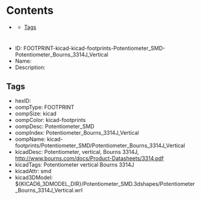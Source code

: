 



Contents
========

* [](#)
	* [Tags](#tags)

# 

- ID: FOOTPRINT-kicad-kicad-footprints-Potentiometer_SMD-Potentiometer_Bourns_3314J_Vertical
- Name: 
- Description: 

## Tags

- hexID: 
- oompType: FOOTPRINT
- oompSize: kicad
- oompColor: kicad-footprints
- oompDesc: Potentiometer_SMD
- oompIndex: Potentiometer_Bourns_3314J_Vertical
- oompName: kicad-footprints/Potentiometer_SMD/Potentiometer_Bourns_3314J_Vertical
- kicadDesc: Potentiometer, vertical, Bourns 3314J, http://www.bourns.com/docs/Product-Datasheets/3314.pdf
- kicadTags: Potentiometer vertical Bourns 3314J
- kicadAttr: smd
- kicad3DModel: ${KICAD6_3DMODEL_DIR}/Potentiometer_SMD.3dshapes/Potentiometer_Bourns_3314J_Vertical.wrl
